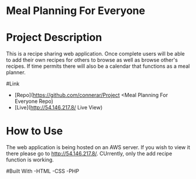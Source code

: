 # Meal Planning For Everyone

# Project Description
This is a recipe sharing web application.  Once complete users will be able to add their own recipes for others to browse as well as 
browse other's recipes.  If time permits there will also be a calendar that functions as a meal planner.

#Link
- [Repo](https://github.com/connerar/Project <Meal Planning For Everyone Repo)
- [Live](<http://54.146.217.8/> Live View)
# How to Use
The web application is being hosted on an AWS server.  If you wish to view it there please go to http://54.146.217.8/.  CUrrently, only the add recipe function is working.  

#Built With
-HTML
-CSS
-PHP
